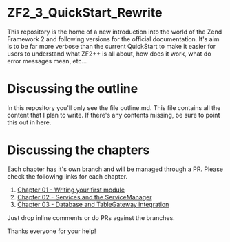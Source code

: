 ZF2_3_QuickStart_Rewrite
========================

This repository is the home of a new introduction into the world of the Zend Framework 2 and following versions for
the official documentation. It's aim is to be far more verbose than the current QuickStart to make it easier for users
to understand what ZF2++ is all about, how does it work, what do error messages mean, etc...

Discussing the outline
======================

In this repository you'll only see the file outline.md. This file contains all the content that I plan to write. If
there's any contents missing, be sure to point this out in here.

Discussing the chapters
=======================

Each chapter has it's own branch and will be managed through a PR. Please check the following links for each chapter.

1. [Chapter 01 - Writing your first module](https://github.com/manuakasam/ZF2_3_QuickStart_Rewrite/pull/7/files)
2. [Chapter 02 - Services and the ServiceManager](https://github.com/manuakasam/ZF2_3_QuickStart_Rewrite/pull/8/files)
2. [Chapter 03 - Database and TableGateway integration](https://github.com/manuakasam/ZF2_3_QuickStart_Rewrite/pull/9/files)

Just drop inline comments or do PRs against the branches.

Thanks everyone for your help!
